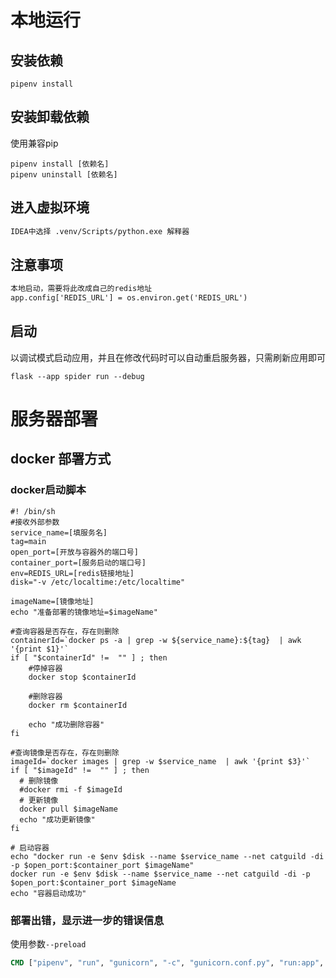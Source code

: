 # 本地运行

## 安装依赖

```shell
pipenv install
```

## 安装卸载依赖

使用兼容pip

```shell
pipenv install [依赖名]
pipenv uninstall [依赖名]
```

## 进入虚拟环境

```txt
IDEA中选择 .venv/Scripts/python.exe 解释器
```

## 注意事项

```txt
本地启动，需要将此改成自己的redis地址
app.config['REDIS_URL'] = os.environ.get('REDIS_URL')
```

## 启动
以调试模式启动应用，并且在修改代码时可以自动重启服务器，只需刷新应用即可
```shell
flask --app spider run --debug
```

# 服务器部署
## docker 部署方式
### docker启动脚本
```shell
#! /bin/sh
#接收外部参数
service_name=[填服务名]
tag=main
open_port=[开放与容器外的端口号]
container_port=[服务启动的端口号]
env=REDIS_URL=[redis链接地址]
disk="-v /etc/localtime:/etc/localtime"

imageName=[镜像地址]
echo "准备部署的镜像地址=$imageName"

#查询容器是否存在，存在则删除
containerId=`docker ps -a | grep -w ${service_name}:${tag}  | awk '{print $1}'`
if [ "$containerId" !=  "" ] ; then
    #停掉容器
    docker stop $containerId

    #删除容器
    docker rm $containerId
	
	echo "成功删除容器"
fi

#查询镜像是否存在，存在则删除
imageId=`docker images | grep -w $service_name  | awk '{print $3}'`
if [ "$imageId" !=  "" ] ; then      
  # 删除镜像
  #docker rmi -f $imageId
  # 更新镜像
  docker pull $imageName
  echo "成功更新镜像"
fi

# 启动容器
echo "docker run -e $env $disk --name $service_name --net catguild -di -p $open_port:$container_port $imageName"
docker run -e $env $disk --name $service_name --net catguild -di -p $open_port:$container_port $imageName
echo "容器启动成功"
```

### 部署出错，显示进一步的错误信息

使用参数`--preload`

```dockerfile
CMD ["pipenv", "run", "gunicorn", "-c", "gunicorn.conf.py", "run:app", "--preload"]
```
